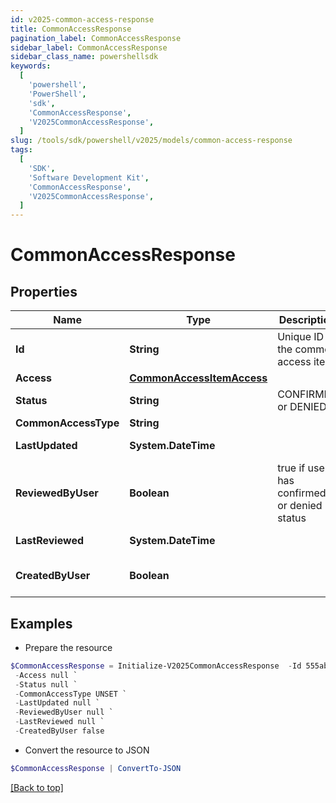 ```yaml
---
id: v2025-common-access-response
title: CommonAccessResponse
pagination_label: CommonAccessResponse
sidebar_label: CommonAccessResponse
sidebar_class_name: powershellsdk
keywords:
  [
    'powershell',
    'PowerShell',
    'sdk',
    'CommonAccessResponse',
    'V2025CommonAccessResponse',
  ]
slug: /tools/sdk/powershell/v2025/models/common-access-response
tags:
  [
    'SDK',
    'Software Development Kit',
    'CommonAccessResponse',
    'V2025CommonAccessResponse',
  ]
---
```


# CommonAccessResponse

## Properties

| Name | Type | Description | Notes |
| --- | --- | --- | --- |
| **Id** | **String** | Unique ID of the common access item | [optional] |
| **Access** | [**CommonAccessItemAccess**](common-access-item-access) |  | [optional] |
| **Status** | **String** | CONFIRMED or DENIED | [optional] |
| **CommonAccessType** | **String** |  | [optional] |
| **LastUpdated** | **System.DateTime** |  | [optional] [readonly] |
| **ReviewedByUser** | **Boolean** | true if user has confirmed or denied status | [optional] |
| **LastReviewed** | **System.DateTime** |  | [optional] [readonly] |
| **CreatedByUser** | **Boolean** |  | [optional] [default to $false] |

## Examples

- Prepare the resource

```powershell
$CommonAccessResponse = Initialize-V2025CommonAccessResponse  -Id 555ab47a-0d32-4813-906f-adf3567de6a4 `
 -Access null `
 -Status null `
 -CommonAccessType UNSET `
 -LastUpdated null `
 -ReviewedByUser null `
 -LastReviewed null `
 -CreatedByUser false
```

- Convert the resource to JSON

```powershell
$CommonAccessResponse | ConvertTo-JSON
```

[[Back to top]](#)
